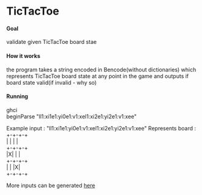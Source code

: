 # TicTacToe 

#### Goal 
validate given TicTacToe board stae

#### How it works 
the program takes a string encoded in Bencode(without dictionaries)
which represents TicTacToe board state at any point in the game and outputs if board state valid(if invalid - why so)

#### Running 
ghci <br/>
beginParse "ll1:xi1e1:yi0e1:v1:xel1:xi2e1:yi2e1:v1:xee"

Example input : "ll1:xi1e1:yi0e1:v1:xel1:xi2e1:yi2e1:v1:xee"
Represents board :
+-+-+-+<br/>
| | | |<br/>
+-+-+-+<br/>
|X| | |<br/>
+-+-+-+<br/>
| | |X|<br/>
+-+-+-+<br/>

More inputs can be generated [here](http://tictactoe.homedir.eu/test/31)
